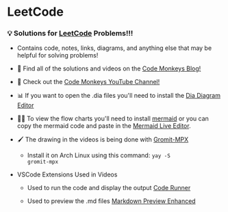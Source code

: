 # LeetCode

### 💡 Solutions for <a href="https://leetcode.com/">LeetCode</a> Problems!!!

- Contains code, notes, links, diagrams, and anything else that may be helpful for solving problems!

- 🐒 Find all of the solutions and videos on the <a href="https://www.codemonkeys.tech/">Code Monkeys Blog!</a>

- 🎥 Check out the <a href="https://www.youtube.com/@codemonkeystech">Code Monkeys YouTube Channel!</a>

- 📊 If you want to open the .dia files you'll need to install the <a href="https://wiki.gnome.org/Apps/Dia/Download">Dia Diagram Editor</a>

- 🧜‍♀️ To view the flow charts you'll need to install <a href="https://github.com/mermaid-js/mermaid">mermaid</a> or you can copy the mermaid code and paste in the <a href="https://mermaid-js.github.io/mermaid-live-editor/edit#eyJjb2RlIjoiZ3JhcGggVERcbkFbQ2hyaXN0bWFzXSAtLT58R2V0IG1vbmV5fCBCKEdvIHNob3BwaW5nKVxuQiAtLT4gQ3tMZXQgbWUgdGhpbmt9XG5DIC0tPnxPbmV8IERbTGFwdG9wXVxuQyAtLT58VHdvfCBFW2lQaG9uZV1cbkMgLS0-fFRocmVlfCBGW2ZhOmZhLWNhciBDYXJdXG4iLCJtZXJtYWlkIjoie1xuICBcInRoZW1lXCI6IFwiZGVmYXVsdFwiXG59IiwidXBkYXRlRWRpdG9yIjp0cnVlLCJhdXRvU3luYyI6dHJ1ZSwidXBkYXRlRGlhZ3JhbSI6dHJ1ZX0">Mermaid Live Editor</a>.

- 🖌️ The drawing in the videos is being done with <a href="https://github.com/bk138/gromit-mpx">Gromit-MPX</a>

  - Install it on Arch Linux using this command: <code>yay -S gromit-mpx</code>

- VSCode Extensions Used in Videos

  - Used to run the code and display the output <a href="https://marketplace.visualstudio.com/items?itemName=formulahendry.code-runner">Code Runner</a>

  - Used to preview the .md files <a href="https://open-vsx.org/extension/shd101wyy/markdown-preview-enhanced">Markdown Preview Enhanced</a>

